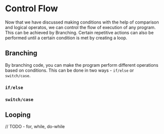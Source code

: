 # Control Flow

Now that we have discussed making conditions with the help of comparison and logical operatos, we can control the flow of execution of any program. This can be achieved by Branching. Certain repetitive actions can also be performed until a certain condition is met by creating a loop.

## Branching

By branching code, you can make the program perform different operations based on conditions. This can be done in two ways - `if/else` or `switch/case`.

### `if/else`

### `switch/case`

## Looping

// TODO - for, while, do-while